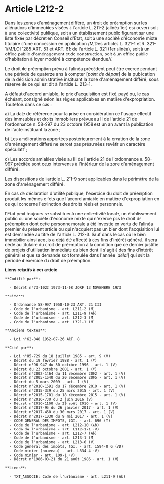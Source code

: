 # Article L212-2

Dans les zones d'aménagement différé, un droit de préemption sur les aliénations d'immeubles visées à l'article L. 211-2
(alinéa 1er) est ouvert soit à une collectivité publique, soit à un établissement public figurant sur une liste fixée par
décret en Conseil d'Etat, soit à une société d'économie mixte titulaire d'une concession en application /M/Des articles L.
321-1 et R. 321-1/M/LOI  1285 ART. 53 et ART. 61: de l'article L. 321 (1er alinéa), soit à un office public d'aménagement et
de construction, soit à un office public d'habitation à loyer modéré à compétence étendue//.

Le droit de préemption prévu à l'alinéa précédent peut être exercé pendant une période de quatorze ans à compter [*point de
départ*] de la publication de la décision administrative instituant la zone d'aménagement différé, sous réserve de ce qui est
dit à l'article L. 213-1.

A défaut d'accord amiable, le prix d'acquisition est fixé, payé ou, le cas échéant, consigné selon les règles applicables en
matière d'expropriation. Toutefois dans ce cas :

a) La date de référence pour la prise en considération de l'usage effectif des immeubles et droits immobiliers prévue au II
de l'article 21 de l'ordonnance n. 58-997 du 23 octobre 1958 est un an avant la publication de l'acte instituant la zone ;

b) Les améliorations apportées postérieurement à la création de la zone d'aménagement différé ne seront pas présumées revêtir
un caractère spéculatif ;

c) Les accords amiables visés au III de l'article 21 de l'ordonnance n. 58-997 précitée sont ceux intervenus à l'intérieur de
la zone d'aménagement différé.

Les dispositions de l'article L. 211-9 sont applicables dans le périmètre de la zone d'aménagement différé.

En cas de déclaration d'utilité publique, l'exercice du droit de préemption produit les mêmes effets que l'accord amiable en
matière d'expropriation en ce qui concerne l'extinction des droits réels et personnels.

l'Etat peut toujours se substituer à une collectivité locale, un établissement public ou une société d'économie mixte qui
n'exerce pas le droit de préemption dont cette personne morale a été investie en vertu de l'alinéa premier du présent article
ou qui n'acquiert pas un bien dont l'acquisition lui est demandée au titre de l'article L. 212-3. Sauf dans le cas où le bien
immobilier ainsi acquis a déjà été affecté à des fins d'intérêt général, il sera cédé au titulaire du droit de préemption à
la condition que ce dernier justifie de projets d'utilisation immédiate du bien dont il s'agit à des fins d'intérêt général
et que sa demande soit formulée dans l'année [*délai*] qui suit la période d'exercice du droit de préemption.

**Liens relatifs à cet article**

	**Codifié par**:

	  - Décret n°73-1022 1973-11-08 JORF 13 NOVEMBRE 1973

	**Cite**:

	  - Ordonnance 58-997 1958-10-23 ART. 21 III
	  - Code de l'urbanisme - art. L211-2 (M)
	  - Code de l'urbanisme - art. L211-9 (Ab)
	  - Code de l'urbanisme - art. L212-3 (M)
	  - Code de l'urbanisme - art. L321-1 (M)

	**Anciens textes**:

	  - Loi n°62-848 1962-07-26 ART. 8

	**Cité par**:

	  - Loi n°85-729 du 18 juillet 1985 - art. 9 (V)
	  - Décret du 19 février 1988 - art. 1 (V)
	  - Décret n°96-947 du 30 octobre 1996 - art. 1 (V)
	  - Décret du 23 octobre 2001 - art. 1 (V)
	  - Décret n°2002-1464 du 11 décembre 2002 - art. 1 (V)
	  - Décret n°2005-1640 du 20 décembre 2005 - art. 1 (V)
	  - Décret du 5 mars 2009 - art. 1 (V)
	  - Décret n°2010-1591 du 17 décembre 2010 - art. 1 (V)
	  - Décret n°2015-339 du 25 mars 2015 - art. 1 (V)
	  - Décret n°2015-1701 du 18 décembre 2015 - art. 1 (V)
	  - Décret n°2016-730 du 2 juin 2016 (V)
	  - Décret n°2016-1168 du 29 août 2016 - art. 1 (V)
	  - Décret n°2017-95 du 26 janvier 2017 - art. 1 (V)
	  - Décret n°2017-460 du 30 mars 2017 - art. 1 (V)
	  - Décret n°2017-1030 du 9 mai 2017 - art. 1 (V)
	  - CODE GENERAL DES IMPOTS, CGI. - art. 696 (T)
	  - Code de l'urbanisme - art. L212-10 (Ab)
	  - Code de l'urbanisme - art. L212-2-1 (V)
	  - Code de l'urbanisme - art. L212-7 (Ab)
	  - Code de l'urbanisme - art. L213-1 (M)
	  - Code de l'urbanisme - art. L213-6 (V)
	  - Code général des impôts, CGI. - art. 1594-0 G (VD)
	  - Code minier (nouveau) - art. L334-4 (V)
	  - Code minier - art. 109-1 (V)
	  - Décret n°1986-08-21 du 21 août 1986 - art. 1 (V)

	**Liens**:

	  - TXT_ASSOCIE: Code de l'urbanisme - art. L211-9 (Ab)
